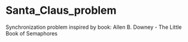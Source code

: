 # Santa_Claus_problem
Synchronization problem inspired by book: Allen B. Downey - The Little Book of Semaphores
